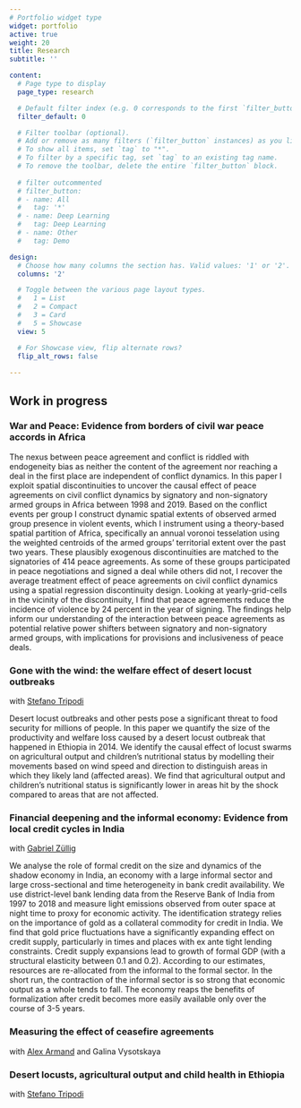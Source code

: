 ```yaml
---
# Portfolio widget type
widget: portfolio
active: true
weight: 20
title: Research
subtitle: ''

content:
  # Page type to display
  page_type: research

  # Default filter index (e.g. 0 corresponds to the first `filter_button` instance below).
  filter_default: 0

  # Filter toolbar (optional).
  # Add or remove as many filters (`filter_button` instances) as you like.
  # To show all items, set `tag` to "*".
  # To filter by a specific tag, set `tag` to an existing tag name.
  # To remove the toolbar, delete the entire `filter_button` block.
  
  # filter outcommented
  # filter_button:
  # - name: All
  #   tag: '*'
  # - name: Deep Learning
  #   tag: Deep Learning
  # - name: Other
  #   tag: Demo

design:
  # Choose how many columns the section has. Valid values: '1' or '2'.
  columns: '2'

  # Toggle between the various page layout types.
  #   1 = List
  #   2 = Compact
  #   3 = Card
  #   5 = Showcase
  view: 5

  # For Showcase view, flip alternate rows?
  flip_alt_rows: false
  
---
```


## Work in progress

### War and Peace: Evidence from borders of civil war peace accords in Africa

 The nexus between peace agreement and conflict is riddled with endogeneity bias as neither the content of the agreement nor reaching a deal in the first place are independent of conflict dynamics. In this paper I exploit spatial discontinuities to uncover the causal effect of peace agreements on civil conflict dynamics by signatory and non-signatory armed groups in Africa between 1998 and 2019. Based on the conflict events per group I construct dynamic spatial extents of observed armed group presence in violent events, which I instrument using a theory-based spatial partition of Africa, specifically an annual voronoi tesselation using the weighted centroids of the armed groups’ territorial extent over the past two years. These plausibly exogenous discontinuities are matched to the signatories of 414 peace agreements. As some of these groups participated in peace negotiations and signed a deal while others did not, I recover the average treatment effect of peace agreements on civil conflict dynamics using a spatial regression discontinuity design. Looking at yearly-grid-cells in the vicinity of the discontinuity, I find that peace agreements reduce the incidence of violence by 24 percent in the year of signing. The findings help inform our understanding of the interaction between peace agreements as potential relative power shifters between signatory and non-signatory armed groups, with implications for provisions and inclusiveness of peace deals.
 


### Gone with the wind: the welfare effect of desert locust outbreaks
with [Stefano Tripodi](https://www.cbs.dk/en/research/departments-and-centres/department-of-economics/staff/steco) 
<!--[Stefano Tripodi](https://stefanotripodi.netlify.app/)-->

Desert locust outbreaks and other pests pose a significant threat to food security for millions of people. In this paper we quantify the size of the productivity and welfare loss caused by a desert locust outbreak that happened in Ethiopia in 2014. We identify the causal effect of locust swarms on agricultural output and children’s nutritional status by modelling their movements based on wind speed and direction to distinguish areas in which they likely land (affected areas). We find that agricultural output and children’s nutritional status is significantly lower in areas hit by the shock compared to areas that are not affected.


### Financial deepening and the informal economy: Evidence from local credit cycles in India
with [Gabriel Züllig](https://gabrielzuellig.ch/)

We analyse the role of formal credit on the size and dynamics of the shadow economy in India, an economy with a large informal sector and large cross-sectional and time heterogeneity in bank credit availability. We use district-level bank lending data from the Reserve Bank of India from 1997 to 2018 and measure light emissions observed from outer space at night time to proxy for economic activity. The identification strategy relies on the importance of gold as a collateral commodity for credit in India. We find that gold price fluctuations have a significantly expanding effect on credit supply, particularly in times and places with ex ante tight lending constraints. Credit supply expansions lead to growth of formal GDP (with a structural elasticity between 0.1 and 0.2). According to our estimates, resources are re-allocated from the informal to the formal sector. In the short run, the contraction of the informal sector is so strong that economic output as a whole tends to fall. The economy reaps the benefits of formalization after credit becomes more easily available only over the course of 3-5 years.


### Measuring the effect of ceasefire agreements 
with [Alex Armand](http://www.alexarmand.org/) and Galina Vysotskaya


### Desert locusts, agricultural output and child health in Ethiopia
with [Stefano Tripodi](https://www.cbs.dk/en/research/departments-and-centres/department-of-economics/staff/steco) 


